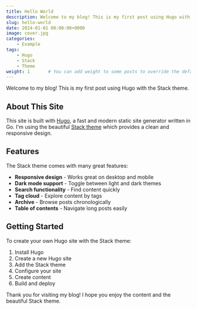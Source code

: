 ```yaml
---
title: Hello World
description: Welcome to my blog! This is my first post using Hugo with the Stack theme.
slug: hello-world
date: 2024-01-01 00:00:00+0000
image: cover.jpg
categories:
    - Example
tags:
    - Hugo
    - Stack
    - Theme
weight: 1       # You can add weight to some posts to override the default sorting (date descending)
---
```


Welcome to my blog! This is my first post using Hugo with the Stack theme.

## About This Site

This site is built with [Hugo](https://gohugo.io/), a fast and modern static site generator written in Go. I'm using the beautiful [Stack theme](https://github.com/CaiJimmy/hugo-theme-stack) which provides a clean and responsive design.

## Features

The Stack theme comes with many great features:

- **Responsive design** - Works great on desktop and mobile
- **Dark mode support** - Toggle between light and dark themes
- **Search functionality** - Find content quickly
- **Tag cloud** - Explore content by tags
- **Archive** - Browse posts chronologically
- **Table of contents** - Navigate long posts easily

## Getting Started

To create your own Hugo site with the Stack theme:

1. Install Hugo
2. Create a new Hugo site
3. Add the Stack theme
4. Configure your site
5. Create content
6. Build and deploy

Thank you for visiting my blog! I hope you enjoy the content and the beautiful Stack theme.